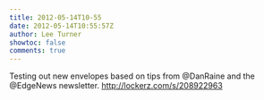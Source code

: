 ```yaml
---
title: 2012-05-14T10-55
date: 2012-05-14T10:55:57Z
author: Lee Turner
showtoc: false
comments: true
---
```


Testing out new envelopes based on tips from @DanRaine and the @EdgeNews newsletter.  http://lockerz.com/s/208922963

